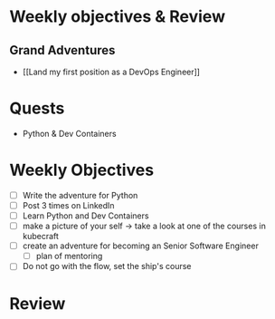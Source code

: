 # Weekly objectives & Review

## Grand Adventures

- [[Land my first position as a DevOps Engineer]]

# Quests

- Python & Dev Containers

# Weekly Objectives

- [ ] Write the adventure for Python
- [ ] Post 3 times on LinkedIn
- [ ] Learn Python and Dev Containers
- [ ] make a picture of your self -> take a look at one of the courses in kubecraft
- [ ] create an adventure for becoming an Senior Software Engineer
	- [ ] plan of mentoring
- [ ] Do not go with the flow, set the ship's course

# Review



